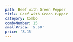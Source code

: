 ```yaml
---
path: Beef with Green Pepper
title: Beef with Green Pepper
category: Combo
comboNumber: 15
smallPrice: '5.50'
price: '8.15'
---
```


